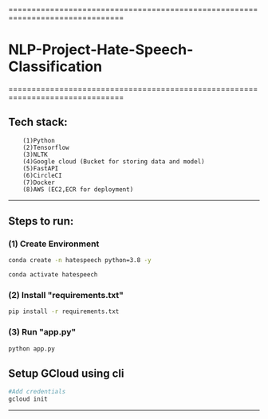 ===============================================================================
# NLP-Project-Hate-Speech-Classification
===============================================================================
## Tech stack:
        (1)Python
        (2)Tensorflow
        (3)NLTK
        (4)Google cloud (Bucket for storing data and model)
        (5)FastAPI
        (6)CircleCI
        (7)Docker
        (8)AWS (EC2,ECR for deployment)
-------------------------------------------------------------------------------
## Steps to run:

### (1) Create Environment
```bash
conda create -n hatespeech python=3.8 -y
```
```bash
conda activate hatespeech
```
### (2) Install "requirements.txt"
```bash
pip install -r requirements.txt
```
### (3) Run "app.py"
```bash
python app.py
```

## Setup GCloud using cli
```bash
#Add credentials
gcloud init
```
-------------------------------------------------------------------------------
